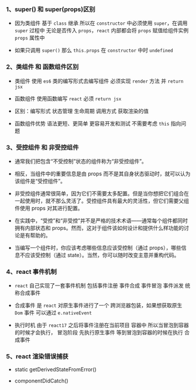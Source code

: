 ### 1、super() 和 super(props)区别

- 因为类组件 基于 `class` 继承 所以在 `constructor` 中必须使用 `super`，在调用 `super` 过程中 无论是否传入 `props`，`react` 内部都会将 `props` 赋值给组件实例 `props` 属性中

- 如果只调用 `super()` 那么 `this.props` 在 `constructor` 中时 `undefined`

### 2、类组件 和 函数组件区别

- 类组件 使用 `es6` 类的编写形式去编写组件 必须实现 `render` 方法 并 `return jsx `

- 函数组件 使用函数编写 `react` 必须 `return jsx`

- 区别：编写形式 状态管理 生命周期 调用方式 获取渲染的值

- 函数组件优势 语法更短、更简单 更容易开发和测试 不需要考虑 `this` 指向问题

### 3、受控组件 和 非受控组件

- 通常我们把包含“不受控制”状态的组件称为“非受控组件”。

- 相反，当组件中的重要信息是由 props 而不是其自身状态驱动时，就可以认为该组件是“受控组件”。

- 非受控组件通常很简单，因为它们不需要太多配置。但是当你想把它们组合在一起使用时，就不那么灵活了。受控组件具有最大的灵活性，但它们需要父组件使用 props 对其进行配置。

- 在实践中，“受控”和“非受控”并不是严格的技术术语——通常每个组件都同时拥有内部状态和 props。然而，这对于组件该如何设计和提供什么样功能的讨论是有帮助的。

- 当编写一个组件时，你应该考虑哪些信息应该受控制（通过 props），哪些信息不应该受控制（通过 state）。当然，你可以随时改变主意并重构代码。

### 4、react 事件机制

- `react` 自己实现了一套事件机制 包括事件注册 事件合成 事件冒泡 事件派发 统称合成事件

- 合成事件 是 `react` 对原生事件进行了一个 跨浏览器包装，如果想获取原生 `Dom` 事件 可以通过 `e.nativeEvent`

- 执行时机 由于 `react17` 之后将事件注册在当前项目 容器中 所以当冒泡到容器的时候才会执行， 冒泡阶段 先执行原生事件 等到冒泡到容器的时候在执行 合成事件


### 5、react 渲染错误捕获

- static getDerivedStateFromError()

- componentDidCatch()
